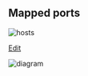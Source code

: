 ## Mapped ports

![hosts](https://www.nomnoml.com/image.svg?source=%23.flowright%3A%20fill%3D%238f8%20direction%3Dright%0A%23.textleft%3A%20title%3Dcenter%0A%23.vm%3A%20visual%3Dframe%0A%23.vpn%3A%20fill%3Dpink%0A%23title%3A%20My%20Secret%20Diagram%0A%23zoom%3A%201.5%0A%23padding%3A%2010%0A%23spacing%3A30%0A%5B%3Cframe%3EYishun%7C%0A%5BTpLink%7C192.168.1.1%5D-%5BOPTIPLEX%7C192.168.1.3%5D%0A%0A%5BOPTIPLEX%5D-%5Bbhyve%5D%0A%0A%5Bbhyve%5D-%5B%3Cframe%3E%20jack%20%7C%20192.168.1.3%3B192.168.90.1%7C%0A%20%20%5BDHCP-JACK%7C192.168.80.2%5D%0A%20%20%5BDEV-JACK%7C192.168.80.4%5D%0A%5D%0A%5Bbhyve%5D-%5B%3Cframe%3E%20jill%7C192.168.1.3%3B192.168.80.1%7C%0A%20%20%5BDHCP-JILL%7C192.168.80.2%5D%0A%20%20%5B%3Cvpn%3ETINC-JILL%7C192.168.80.4%5D%0A%20%20%5B%3Cvpn%3EWIREGUARD-JILL%7C192.168.80.3%3B192.168.40.%3F%5D%0A%5D%0A%5Bbhyve%5D-%5B%3Cframe%3E%20hill%7C192.168.1.3%5D%0A%5D%0A%0A%5BYishun%5D-%5Binternet%5D%0A%0A%5Binternet%5D-%5B%3Cactor%3EWireGuard%20client%5D%0A%0A%5Binternet%5D-%5B%3Cframe%3E%20Plano%7C%0A%5BGoogleWifi%7C192.168.88.1%5D%0A%5BGoogleWifi%5D-%5BR610%5D%0A%0A%5BR610%5D-%5Bbhyve%5D%0A%0A%5BGoogleWifi%5D-%5B%3Ctable%3E%20Others%7CIoT%7C192.168.88.x%7C%7CCHIE%20(Synology)%7C192.168.88.13%5D%0A%0A%5Bbhyve%5D%20-%20%5B%3Cframe%3EPENN%7C192.168.88.20%3B192.168.80.1%2F24%7C%20%0A%20%20%5B%3Cvpn%3EDHCP-PENN%7C192.168.80.2%5D%0A%20%20%5B%3Cvpn%3EDEV2%7C192.168.80.15%5D%0A%20%20%5B%3Cvpn%3EDEV-EVAN%7C192.168.80.16%5D%0A%5D%0A%0A%5Bbhyve%5D%20-%20%5B%3Cframe%3ETELLER%7C192.168.0.21%2F24%3B192.168.88.21%2F24%3B192.168.90.1%2F24%7C%0A%20%20%5B%3Cvpn%3EDHCP-TELLER%7C192.168.90.2%5D%0A%20%20%5B%3Cvpn%3EWIREGUARD-TELLER%7C192.168.90.3%5D%0A%20%20%5B%3Cvpn%3ETINC-TELLER%7C192.168.40.8%3B192.168.90.4%5D%0A%20%20%5B%3Cvpn%3EVERDACCIO-TELLER%7C192.168.90.10%5D%0A%20%20%5B%3Cvpn%3EDNSMASQ-TELLER%7CDHCP%5D%0A%5D%0A%0A%5Bbhyve%5D%20-%20%5B%3Cframe%3EGOLEM%7C192.168.88.21%7C%0A%20%20%5B%3Cvpn%3Ejail1%7Cwireguard%3B192.168.90.3%2F24%5D%0A%5D%0A%0A%5BPENN%5D-%5BDELL1850%5D%0A%5BTELLER%5D-%5BDELL1850%5D%0A%5BR610%5D-%5B%3Ctable%3E%20DELL1850%7C192.168.0.19%5D%0A%5D%0A%0A%0A%5Binternet%5D-%5Bprgmr.com%20%7C%0A%5B%3Cframe%3EHANSEL%7Chansel.kungfoo.info%3B192.168.40.5%7Ctinc%3Bwireguard%5D%0A%5B%3Cframe%3EGRETEL%7Cgretel.kungfoo.info%5D%0A%5D%0A%0A%0A%0A%0A%0A%0A%0A)

[Edit](https://www.nomnoml.com/#view/%23.flowright%3A%20fill%3D%238f8%20direction%3Dright%0A%23.textleft%3A%20title%3Dcenter%0A%23.vm%3A%20visual%3Dframe%0A%23.vpn%3A%20fill%3Dpink%0A%23title%3A%20My%20Secret%20Diagram%0A%23zoom%3A%201.5%0A%23padding%3A%2010%0A%23spacing%3A30%0A%5B%3Cframe%3EYishun%7C%0A%5BTpLink%7C192.168.1.1%5D-%5BOptiplex%7C192.168.1.3%7C%0A%5Bbhyve%5D-%5B%3Cframe%3E%20jack%20%7C%20192.168.1.3%3B192.168.90.1%7C%0A%20%20%5BDHCP-JACK%7C192.168.80.2%5D%0A%20%20%5BDEV-JACK%7C192.168.80.4%5D%0A%5D%0A%5Bbhyve%5D-%5B%3Cframe%3E%20jill%7C192.168.1.3%3B192.168.80.1%7C%0A%20%20%5BDHCP-JILL%7C192.168.80.2%5D%0A%20%20%5B%3Cvpn%3ETINC-JILL%7C192.168.80.4%5D%0A%20%20%5B%3Cvpn%3EWIREGUARD-JILL%7C192.168.80.3%3B192.168.40.%3F%5D%0A%5D%0A%5Bbhyve%5D-%5Bhill%7C192.168.1.3%5D%0A%5D%5D-%5Binternet%5D%0A%0A%5Binternet%5D-%5B%3Cactor%3EWireGuard%20client%5D%0A%0A%5Binternet%5D-%5B%3Cframe%3E%20Plano%7C%0A%5BGoogleWifi%7C192.168.88.1%5D%20-%20%5BR610%7C192.168.88.3%7C%20%0A%5D%0A%0A%5BGoogleWifi%5D-%5B%3Ctable%3E%20Others%7CIoT%7C192.168.88.x%7C%7CSynology%7C192.168.88.13%5D%0A%0A%5BR610%5D%20-%20%5B%3Cframe%3Epenn%7C192.168.88.20%7C%0A%20%20%5B%3Cvpn%3Ejail1%7Cwatchguard%3B192.168.47.0%2F24%5D%0A%20%20%5B%3Cvpn%3Ejail2%7Ctinc%5D%0A%5D%0A%0A%5BR610%5D%20-%20%5B%3Cframe%3Eteller%7C192.168.88.21%7C%0A%20%20%5B%3Cvpn%3Ejail1%7Cwatchguard%3B192.168.47.0%2F24%5D%0A%20%20%5B%3Cvpn%3Ejail2%7Ctinc%3B192.345.678%5D%0A%5D%0A%0A%5BR610%5D%20-%20%5B%3Cframe%3Egolem%7C192.168.88.21%7C%0A%20%20%5B%3Cvpn%3Ejail1%7Cwatchguard%3B192.168.47.0%2F24%5D%0A%5D%0A%0A%5Bgolem%5D-%5BDell1850%5D%0A%5Bpenn%5D-%5BDell1850%5D%0A%5Bteller%5D-%5BDell1850%5D%0A%5BR610%5D-%5B%3Ctable%3E%20Dell1850%7C192.168.0.19%5D%0A%5D%0A%0A%0A%5Binternet%5D-%5Bprgmr.com%20%7C%0A%5B%3Cframe%3Ehansel%7Chansel.kungfoo.info%7Ctinc%3Bwireguard%5D%0A%5B%3Cframe%3Egretel%7Cgretel.kungfoo.info%5D%0A%5D%0A%0A%0A%0A%0A%0A%0A%0A)

![diagram](https://www.websequencediagrams.com/cgi-bin/cdraw?lz=dGl0bGUgS3VuZ0Zvb05ldCBFeHRlcm5hbCBJbnRlcmZhY2VzCgpmb250YXdlc29tZSBmMGMyIFdpcmVHdWFyZENsaWVudAAPEgA5BW5lAAsPMWViIEdvb2dsZVdpZmkASQ4yMzMgR29sZW0AJA9iMyBXSVJFR1VBUkQtU1ZSMgAOElRJTkMzADwSUGVubgA7EkRFVgA0DzAxNSBSNjEwAH4SVGVsbGVyCgpncm91cACBcAVndWFyZCBOQVQKAIFaCC0-AIFICjo1ODEyMCwgNTgxMjEKAIFgCi0-AIFVBQAPEGxlbS0-AIFPDjoANQdlbmQgAHAISVAgQWRkcmVzc2VzCmFib3ggb3ZlcgCCPgs6MTkyLjE2OC44OC4xLzI0ABoLUjYxMAATDDMvMjRcbgAoCDAuMi8yNAoAgz8PAIECEgCDYAZzOiAAYAk3LjAARQUAgS4QABYLMQBGEgCCAAYgKiBCUk9LRU4gKlxuAAwHAIE5CTUAgTwGAIF0DFNTSACCWBYgMjIsIDgwMjIsXG4AAgUgODEABwYyMjIsODMyMgCCdw1QZW5uOiAABg9ERVYyOgBABQCDIw0AgjMFAEoFAIM0EyA4MgBMDwCEIwY6IABvBQCDMAxUaW5jAIEmFzY1NSwgNjU1NSxcbjY2NTUAgRoSAAUQAF8HNjUAHg8AhFcGAD0HAIRQBQCGDQUAOwVlbmQKCg&s=default)
